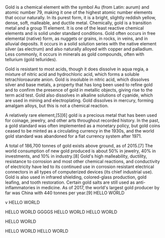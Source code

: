 Gold is a chemical element with the symbol Au (from Latin: aurum) and atomic number 79, making it one of the highest atomic number elements that occur naturally. In its purest form, it is a bright, slightly reddish yellow, dense, soft, malleable, and ductile metal. Chemically, gold is a transition metal and a group 11 element. It is one of the least reactive chemical elements and is solid under standard conditions. Gold often occurs in free elemental (native) form, as nuggets or grains, in rocks, in veins, and in alluvial deposits. It occurs in a solid solution series with the native element silver (as electrum) and also naturally alloyed with copper and palladium. Less commonly, it occurs in minerals as gold compounds, often with tellurium (gold tellurides).

Gold is resistant to most acids, though it does dissolve in aqua regia, a mixture of nitric acid and hydrochloric acid, which forms a soluble tetrachloroaurate anion. Gold is insoluble in nitric acid, which dissolves silver and base metals, a property that has long been used to refine gold and to confirm the presence of gold in metallic objects, giving rise to the term acid test. Gold also dissolves in alkaline solutions of cyanide, which are used in mining and electroplating. Gold dissolves in mercury, forming amalgam alloys, but this is not a chemical reaction.

A relatively rare element,[5][6] gold is a precious metal that has been used for coinage, jewelry, and other arts throughout recorded history. In the past, a gold standard was often implemented as a monetary policy, but gold coins ceased to be minted as a circulating currency in the 1930s, and the world gold standard was abandoned for a fiat currency system after 1971.

A total of 186,700 tonnes of gold exists above ground, as of 2015.[7] The world consumption of new gold produced is about 50% in jewelry, 40% in investments, and 10% in industry.[8] Gold's high malleability, ductility, resistance to corrosion and most other chemical reactions, and conductivity of electricity have led to its continued use in corrosion resistant electrical connectors in all types of computerized devices (its chief industrial use). Gold is also used in infrared shielding, colored-glass production, gold leafing, and tooth restoration. Certain gold salts are still used as anti-inflammatories in medicine. As of 2017, the world's largest gold producer by far was China with 440 tonnes per year.[9]
HELLO WORLD

v
HELLO WORLD


HELLO WORLD
GGGGS
HELLO WORLD
HELLO WORLD

HELLO WORLD

HELLO WORLD
HELLO WORLD
